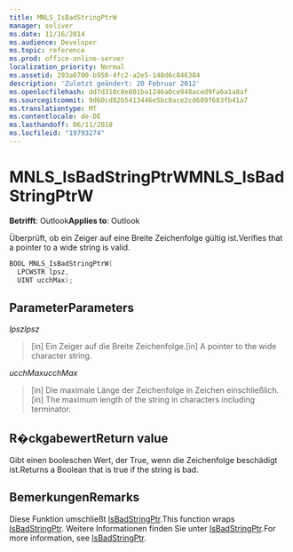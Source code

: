 ```yaml
---
title: MNLS_IsBadStringPtrW
manager: soliver
ms.date: 11/16/2014
ms.audience: Developer
ms.topic: reference
ms.prod: office-online-server
localization_priority: Normal
ms.assetid: 293a0700-b950-4fc2-a2e5-148d6c846384
description: 'Zuletzt geändert: 20 Februar 2012'
ms.openlocfilehash: dd7d310c8e801ba1246a0ce948aced9fa6a1a8af
ms.sourcegitcommit: 9d60cd82b5413446e5bc8ace2cd689f683fb41a7
ms.translationtype: MT
ms.contentlocale: de-DE
ms.lasthandoff: 06/11/2018
ms.locfileid: "19793274"
---
```

# <a name="mnlsisbadstringptrw"></a><span data-ttu-id="18655-103">MNLS_IsBadStringPtrW</span><span class="sxs-lookup"><span data-stu-id="18655-103">MNLS_IsBadStringPtrW</span></span>

  
  
<span data-ttu-id="18655-104">**Betrifft**: Outlook</span><span class="sxs-lookup"><span data-stu-id="18655-104">**Applies to**: Outlook</span></span> 
  
<span data-ttu-id="18655-105">Überprüft, ob ein Zeiger auf eine Breite Zeichenfolge gültig ist.</span><span class="sxs-lookup"><span data-stu-id="18655-105">Verifies that a pointer to a wide string is valid.</span></span>
  
```cpp
BOOL MNLS_IsBadStringPtrW(
  LPCWSTR lpsz,
  UINT ucchMax);
```

## <a name="parameters"></a><span data-ttu-id="18655-106">Parameter</span><span class="sxs-lookup"><span data-stu-id="18655-106">Parameters</span></span>

 <span data-ttu-id="18655-107">_lpsz_</span><span class="sxs-lookup"><span data-stu-id="18655-107">_lpsz_</span></span>
  
> <span data-ttu-id="18655-108">[in] Ein Zeiger auf die Breite Zeichenfolge.</span><span class="sxs-lookup"><span data-stu-id="18655-108">[in] A pointer to the wide character string.</span></span>
    
 <span data-ttu-id="18655-109">_ucchMax_</span><span class="sxs-lookup"><span data-stu-id="18655-109">_ucchMax_</span></span>
  
> <span data-ttu-id="18655-110">[in] Die maximale Länge der Zeichenfolge in Zeichen einschließlich.</span><span class="sxs-lookup"><span data-stu-id="18655-110">[in] The maximum length of the string in characters including terminator.</span></span>
    
## <a name="return-value"></a><span data-ttu-id="18655-111">R�ckgabewert</span><span class="sxs-lookup"><span data-stu-id="18655-111">Return value</span></span>

<span data-ttu-id="18655-112">Gibt einen booleschen Wert, der True, wenn die Zeichenfolge beschädigt ist.</span><span class="sxs-lookup"><span data-stu-id="18655-112">Returns a Boolean that is true if the string is bad.</span></span>
  
## <a name="remarks"></a><span data-ttu-id="18655-113">Bemerkungen</span><span class="sxs-lookup"><span data-stu-id="18655-113">Remarks</span></span>

<span data-ttu-id="18655-114">Diese Funktion umschließt [IsBadStringPtr](http://msdn.microsoft.com/en-us/library/aa366714%28VS.85%29.aspx).</span><span class="sxs-lookup"><span data-stu-id="18655-114">This function wraps [IsBadStringPtr](http://msdn.microsoft.com/en-us/library/aa366714%28VS.85%29.aspx).</span></span> <span data-ttu-id="18655-115">Weitere Informationen finden Sie unter [IsBadStringPtr](http://msdn.microsoft.com/en-us/library/aa366714%28VS.85%29.aspx).</span><span class="sxs-lookup"><span data-stu-id="18655-115">For more information, see [IsBadStringPtr](http://msdn.microsoft.com/en-us/library/aa366714%28VS.85%29.aspx).</span></span>
  

